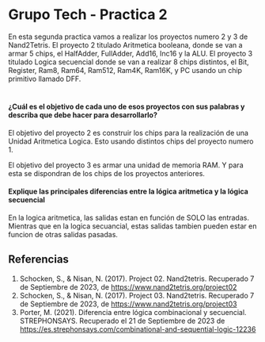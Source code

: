 # Grupo Tech - Practica 2 

En esta segunda practica vamos a realizar los proyectos numero 2 y 3 de Nand2Tetris. El proyecto 2 titulado Aritmetica booleana, donde se van a armar 5 chips, el HalfAdder, FullAdder, Add16, Inc16 y la ALU. El proyecto 3 titulado Logica secuencial donde se van a realizar 8 chips distintos, el Bit, Register, Ram8, Ram64, Ram512, Ram4K, Ram16K, y PC usando un chip primitivo llamado DFF.

#

#### ¿Cuál es el objetivo de cada uno de esos proyectos con sus palabras y describa que debe hacer para desarrollarlo?
El objetivo del proyecto 2 es construir los chips para la realización de una Unidad Aritmetica Logica. Esto usando distintos chips del proyecto numero 1.

El objetivo del proyecto 3 es armar una unidad de memoria RAM. Y para esta se dispondran de los chips de los proyectos anteriores.

#### Explique las principales diferencias entre la lógica aritmetica y la lógica secuencial
En la logica aritmetica, las salidas estan en función de SOLO las entradas. Mientras que en la logica secuancial, estas salidas tambien pueden estar en funcion de otras salidas pasadas.

## Referencias
1. Schocken, S., & Nisan, N. (2017). Project 02. Nand2tetris. Recuperado 7 de Septiembre de 2023, de https://www.nand2tetris.org/project02
2. Schocken, S., & Nisan, N. (2017). Project 03. Nand2tetris. Recuperado 7 de Septiembre de 2023, de https://www.nand2tetris.org/project03
3. Porter, M. (2021). Diferencia entre lógica combinacional y secuencial. STREPHONSAYS. Recuperado el 21 de Septiembre de 2023 de https://es.strephonsays.com/combinational-and-sequential-logic-12236
